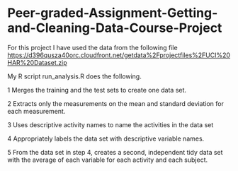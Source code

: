 # Peer-graded-Assignment-Getting-and-Cleaning-Data-Course-Project
For this project I have used the data from the following file
https://d396qusza40orc.cloudfront.net/getdata%2Fprojectfiles%2FUCI%20HAR%20Dataset.zip

My R script run_analysis.R does the following.

1 Merges the training and the test sets to create one data set.

2 Extracts only the measurements on the mean and standard deviation for each measurement.

3 Uses descriptive activity names to name the activities in the data set

4 Appropriately labels the data set with descriptive variable names.

5 From the data set in step 4, creates a second, independent tidy data set with the average of each variable for each activity and each    subject.
